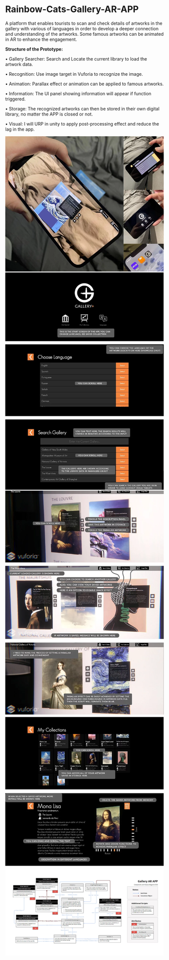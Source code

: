 # Rainbow-Cats-Gallery-AR-APP
A platform that enables tourists to scan and check details of artworks in the gallery with various of languages in order to develop a deeper connection and understanding of the artworks. Some famous artworks can be animated in AR to enhance the engagement.

<b>Structure of the Prototype:</b>

• Gallery Searcher: Search and Locate the current library to load the artwork data.

• Recognition: Use image target in Vuforia to recognize the image.

• Animation: Parallax effect or animation can be applied to famous artworks.

• Information: The UI panel showing information will appear if function triggered.

• Storage: The recognized artworks can then be stored in their own digital library, no matter the APP is closed or not.

• Visual: I will URP in unity to apply post-processing effect and reduce the lag in the app. 

![Image](https://github.com/UxxHans/Rainbow-Cats-Gallery-AR-APP/blob/main/Pictures/4.webp)
![Image](https://github.com/UxxHans/Rainbow-Cats-Gallery-AR-APP/blob/main/Pictures/1.webp)
![Image](https://github.com/UxxHans/Rainbow-Cats-Gallery-AR-APP/blob/main/Pictures/2.webp)
![Image](https://github.com/UxxHans/Rainbow-Cats-Gallery-AR-APP/blob/main/Pictures/3.webp)
![Image](https://github.com/UxxHans/Rainbow-Cats-Gallery-AR-APP/blob/main/Pictures/5.webp)
